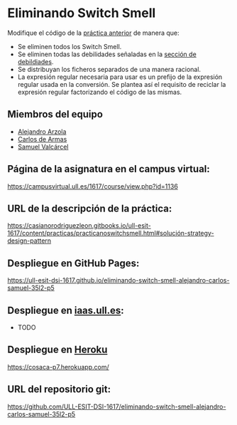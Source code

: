 # Eliminando Switch Smell

Modifique el código de la [práctica anterior](https://github.com/ULL-ESIT-DSI-1617/programacion-orientada-a-objetos-y-herencia-en-javascript-alejandro-carlos-samuel-35l2-p5) de manera que:
* Se eliminen todos los Switch Smell.
* Se eliminen todas las debilidades señaladas en la [sección de debildiades](https://casianorodriguezleon.gitbooks.io/ull-esit-1617/content/practicas/practicanoswitchsmell.html#debilidades).
* Se distribuyan los ficheros separados de una manera racional.
* La expresión regular necesaria para usar es un prefijo de la expresión regular usada en la conversión. Se plantea así el requisito de reciclar la expresión regular factorizando el código de las mismas.

## Miembros del equipo

* [Alejandro Arzola](http://aleag.github.io)
* [Carlos de Armas](http://alu0100816167.github.io)
* [Samuel Valcárcel](http://cosaca.github.io)

## Página de la asignatura en el campus virtual:

https://campusvirtual.ull.es/1617/course/view.php?id=1136

## URL de la descripción de la práctica:

https://casianorodriguezleon.gitbooks.io/ull-esit-1617/content/practicas/practicanoswitchsmell.html#solución-strategy-design-pattern

## Despliegue en GitHub Pages:

https://ull-esit-dsi-1617.github.io/eliminando-switch-smell-alejandro-carlos-samuel-35l2-p5

## Despliegue en [iaas.ull.es](iaas.ull.es):

* TODO

## Despliegue en [Heroku](https://dashboard.heroku.com/login)

https://cosaca-p7.herokuapp.com/

## URL del repositorio git:

https://github.com/ULL-ESIT-DSI-1617/eliminando-switch-smell-alejandro-carlos-samuel-35l2-p5
